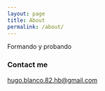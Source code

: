 ```yaml
---
layout: page
title: About
permalink: /about/
---
```


Formando y probando


### Contact me

[hugo.blanco.82.hb@gmail.com](mailto:hugo.blanco.82.hb@gmail.com)
